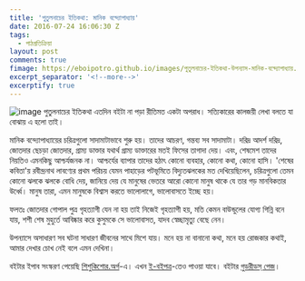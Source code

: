 ```yaml
---
title: 'পুতুলনাচের ইতিকথা: মানিক বন্দ্যোপাধ্যায়'
date: 2016-07-24 16:06:30 Z
tags:
  - পাঠপ্রতিক্রিয়া
layout: post
comments: true
fimage: https://eboipotro.github.io/images/পুতুলনাচের-ইতিকথা-উপন্যাস-মানিক-বন্দ্যোপাধ্যায়.jpeg
excerpt_separator: '<!--more-->'
excerptify: true
---
```


![image পুতুলনাচের ইতিকথা](https://eboipotro.github.io/images/পুতুলনাচের-ইতিকথা-উপন্যাস-মানিক-বন্দ্যোপাধ্যায়.jpeg) এতদিন বইটা না পড়া রীতিমত একটা অপরাধ। সত্যিকারের কালজয়ী লেখা বলতে যা বোঝায় এ হলো তাই।

মানিক বন্দ্যোপাধ্যায়ের চরিত্রগুলো সাদামাটাভাবে শুরু হয়। তাদের আচরণ, গন্তব্য সব সাদামাটা। দরিদ্র আদর্শ দরিদ্র, জোতদার ছেচড়া জোতদার, গ্রাম্য ডাক্তার যথার্থ গ্রাম্য ডাক্তারের মতই ফিসের তাগাদা দেয়। এবং, শেষমেশ তাদের নিয়তিও এমনকিছু আশ্চর্যজনক না। আশ্চর্যের ব্যাপার তাদের হঠাৎ কোনো ব্যবহার, কোনো কথা, কোনো হাসি। 'শেষের কবিতা'য় রবীন্দ্রনাথ লাবণ্যের প্রথম পরিচয় যেমন পাহাড়ের পটভূমিতে বিদ্যুতঝলকের মত দেখিয়েছিলেন, চরিত্রগুলো তেমন কোনো ঝলকে ঝলকে বোধি দেয়, জানিয়ে দেয় যে মানুষের ভেতরে আরো কোনো মানুষ থাকে যে তার গড় মানবিকতার উর্ধ্বে। মানুষ তারা, এমন মানুষকে বিশ্বাস করতে ভালোলাগে, ভালোবাসতে ইচ্ছে হয়।

<!--more-->

ফলতঃ জোতদার গোপাল পুত্র গৃহত্যাগী যেন না হয় তাই নিজেই গৃহত্যাগী হয়, মতি কেমন বাউন্ডুলের যোগ্য গিন্নি বনে যায়, শশী শেষ মুহুর্তে আবিষ্কার করে কুসুমকে সে ভালোবাসত, যাদব স্বেচ্ছামৃত্যু বেছে নেন।

উপন্যাসে অসাধারণ সব ঘটনা সাধারণ জীবনের সাথে মিশে যায়। মনে হয় না বানানো কথা, মনে হয় রোজকার কথাই, আমার দেখার চোখ নেই বলে এমন দেখিনা।

বইটার ইপাব সংস্করণ পেয়েছি [শিশুকিশোর.অর্গ](http://www.shishukishor.org)-এ। এখন [ই-বইপত্র](https://eboipotro.github.io)-তেও পাওয়া যাবে। বইটার [গুডরীডস্ পেজ](https://www.goodreads.com/book/show/30349715)।

